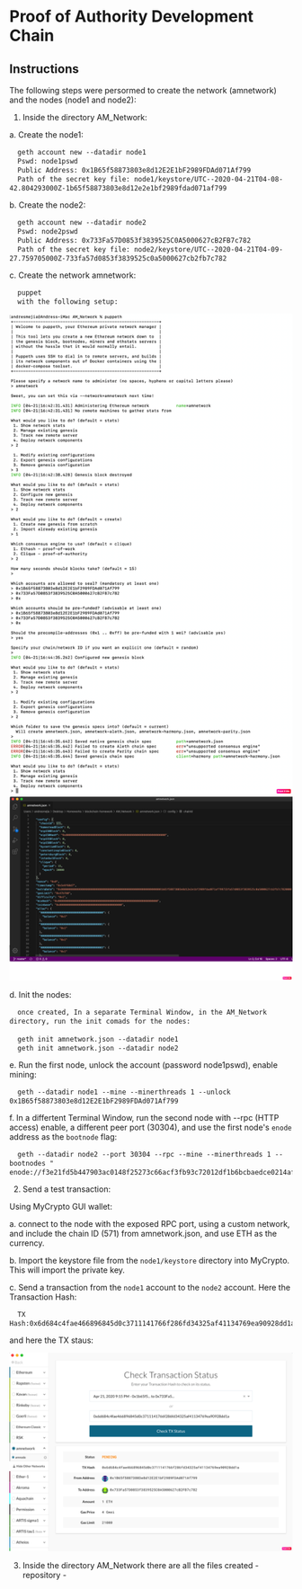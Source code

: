 # Proof of Authority Development Chain


## Instructions

The following steps were persormed to create the network (amnetwork) and the nodes (node1 and node2):

1. Inside the directory AM_Network:

  a. Create the node1:
  
      geth account new --datadir node1
      Pswd: node1pswd
      Public Address: 0x1B65f58873803e8d12E2E1bF2989FDAd071Af799
      Path of the secret key file: node1/keystore/UTC--2020-04-21T04-08-42.804293000Z-1b65f58873803e8d12e2e1bf2989fdad071af799
      
  b. Create the node2:
  
      geth account new --datadir node2
      Pswd: node2pswd
      Public Address: 0x733Fa57D0853f3839525C0A5000627cB2FB7c782
      Path of the secret key file: node2/keystore/UTC--2020-04-21T04-09-27.759705000Z-733fa57d0853f3839525c0a5000627cb2fb7c782

  c. Create the network amnetwork:
  
      puppet
      with the following setup:
      
 ![amnetwork](AM_Network/Screenshots/puppeth_config.png)
 ![amnetworkjson](AM_Network/Screenshots/amnetworkjson.png)
  
  
  d. Init the nodes:
      
      once created, In a separate Terminal Window, in the AM_Network directory, run the init comads for the nodes:
      
      geth init amnetwork.json --datadir node1
      geth init amnetwork.json --datadir node2
    
  e. Run the first node, unlock the account (password node1pswd), enable mining:
  
      geth --datadir node1 --mine --minerthreads 1 --unlock 0x1B65f58873803e8d12E2E1bF2989FDAd071Af799
      
  f. In a differtent Terminal Window, run the second node with --rpc (HTTP access) enable, a different peer port (30304), and use the first node's `enode` address as the `bootnode` flag:
  
      geth --datadir node2 --port 30304 --rpc --mine --minerthreads 1 --bootnodes " enode://f3e21fd5b447903ac0148f25273c66acf3fb93c72012df1b6bcbaedce0214afeaca51b7510a365bcdaed6c055f83929c4af83933014f7bd74a6bcd44e82a5a47@127.0.0.1:30303"
      
      
2. Send a test transaction:

Using MyCrypto GUI wallet:

  a. connect to the node with the exposed RPC port, using a custom network, and include the chain ID (571) from amnetwork.json, and use ETH as the currency.
  
  b. Import the keystore file from the `node1/keystore` directory into MyCrypto. This will import the private key.
  
  c. Send a transaction from the `node1` account to the `node2` account. Here the Transaction Hash:
  
      TX Hash:0x6d684c4fae466896845d0c3711141766f286fd34325af41134769ea90928dd1a
      
   and here the TX staus:
      
   ![TXStatus](AM_Network/Screenshots/transaction.png)


3. Inside the directory AM_Network there are all the files created - repository -
